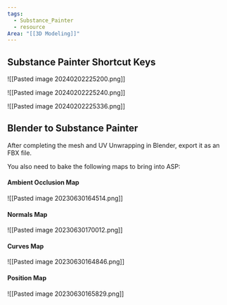 ```yaml
---
tags:
  - Substance_Painter
  - resource
Area: "[[3D Modeling]]"
---
```

## Substance Painter Shortcut Keys

![[Pasted image 20240202225200.png]]

![[Pasted image 20240202225240.png]]

![[Pasted image 20240202225336.png]]
##  Blender to  Substance Painter

After completing the mesh and UV Unwrapping in Blender, export it as an FBX file.

You also need to bake the following maps to bring into ASP:

#### Ambient Occlusion Map

![[Pasted image 20230630164514.png]]


#### Normals Map

![[Pasted image 20230630170012.png]]


#### Curves Map

![[Pasted image 20230630164846.png]]



#### Position Map


![[Pasted image 20230630165829.png]]
